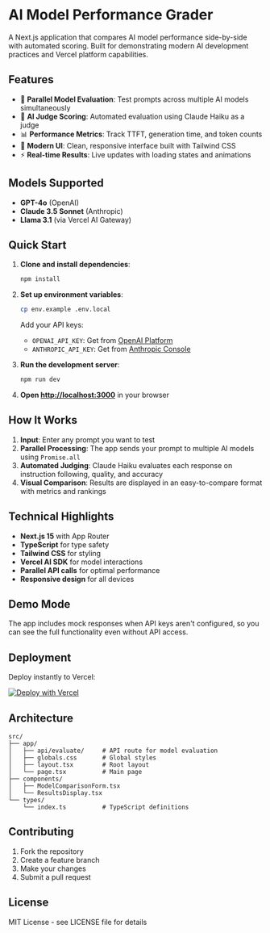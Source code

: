 # AI Model Performance Grader

A Next.js application that compares AI model performance side-by-side with automated scoring. Built for demonstrating modern AI development practices and Vercel platform capabilities.

## Features

- 🚀 **Parallel Model Evaluation**: Test prompts across multiple AI models simultaneously
- 🤖 **AI Judge Scoring**: Automated evaluation using Claude Haiku as a judge
- 📊 **Performance Metrics**: Track TTFT, generation time, and token counts
- 🎨 **Modern UI**: Clean, responsive interface built with Tailwind CSS
- ⚡ **Real-time Results**: Live updates with loading states and animations

## Models Supported

- **GPT-4o** (OpenAI)
- **Claude 3.5 Sonnet** (Anthropic)
- **Llama 3.1** (via Vercel AI Gateway)

## Quick Start

1. **Clone and install dependencies**:
   ```bash
   npm install
   ```

2. **Set up environment variables**:
   ```bash
   cp env.example .env.local
   ```
   Add your API keys:
   - `OPENAI_API_KEY`: Get from [OpenAI Platform](https://platform.openai.com/api-keys)
   - `ANTHROPIC_API_KEY`: Get from [Anthropic Console](https://console.anthropic.com/)

3. **Run the development server**:
   ```bash
   npm run dev
   ```

4. **Open [http://localhost:3000](http://localhost:3000)** in your browser

## How It Works

1. **Input**: Enter any prompt you want to test
2. **Parallel Processing**: The app sends your prompt to multiple AI models using `Promise.all`
3. **Automated Judging**: Claude Haiku evaluates each response on instruction following, quality, and accuracy
4. **Visual Comparison**: Results are displayed in an easy-to-compare format with metrics and rankings

## Technical Highlights

- **Next.js 15** with App Router
- **TypeScript** for type safety
- **Tailwind CSS** for styling
- **Vercel AI SDK** for model interactions
- **Parallel API calls** for optimal performance
- **Responsive design** for all devices

## Demo Mode

The app includes mock responses when API keys aren't configured, so you can see the full functionality even without API access.

## Deployment

Deploy instantly to Vercel:

[![Deploy with Vercel](https://vercel.com/button)](https://vercel.com/new/clone?repository-url=https://github.com/your-username/model-grader)

## Architecture

```
src/
├── app/
│   ├── api/evaluate/     # API route for model evaluation
│   ├── globals.css       # Global styles
│   ├── layout.tsx        # Root layout
│   └── page.tsx          # Main page
├── components/
│   ├── ModelComparisonForm.tsx
│   └── ResultsDisplay.tsx
└── types/
    └── index.ts          # TypeScript definitions
```

## Contributing

1. Fork the repository
2. Create a feature branch
3. Make your changes
4. Submit a pull request

## License

MIT License - see LICENSE file for details
